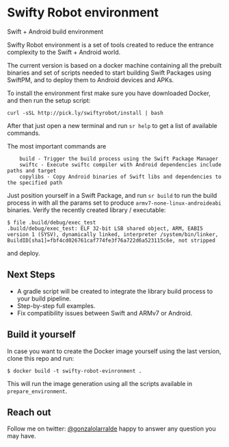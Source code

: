 # Swifty Robot environment
Swift + Android build environment

Swifty Robot environment is a set of tools created to reduce the entrance complexity to the Swift + Android world.

The current version is based on a docker machine containing all the prebuilt binaries and set of scripts needed to start building Swift Packages using SwiftPM, and to deploy them to Android devices and APKs.

To install the environment first make sure you have downloaded Docker, and then run the setup script:

```
curl -sSL http://pick.ly/swiftyrobot/install | bash
```

After that just open a new terminal and run `sr help` to get a list of available commands.

The most important commands are

```
    build - Trigger the build process using the Swift Package Manager
    swiftc - Execute swiftc compiler with Android dependencies include paths and target
    copylibs - Copy Android binaries of Swift libs and dependencies to the specified path
```

Just position yourself in a Swift Package, and run `sr build` to run the build process in with all the params set to produce `armv7-none-linux-androideabi` binaries. Verify the recently created library / executable:

```
$ file .build/debug/exec_test
.build/debug/exec_test: ELF 32-bit LSB shared object, ARM, EABI5 version 1 (SYSV), dynamically linked, interpreter /system/bin/linker, BuildID[sha1]=fbf4cd026761caf774fe3f76a722d6a523115c6e, not stripped
```

and deploy.

## Next Steps

* A gradle script will be created to integrate the library build process to your build pipeline.
* Step-by-step full examples.
* Fix compatibility issues between Swift and ARMv7 or Android.

## Build it yourself

In case you want to create the Docker image yourself using the last version, clone this repo and run:

```
$ docker build -t swifty-robot-evinronment .
```

This will run the image generation using all the scripts available in `prepare_environment`.

## Reach out

Follow me on twitter: [@gonzalolarralde](https://twitter.com/gonzalolarralde/) happy to answer any question you may have.
